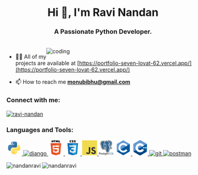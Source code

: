 <h1 align="center">Hi 👋, I'm Ravi Nandan</h1>
<h3 align="center">A Passionate Python Developer.</h3>
<br/>
<img align="right" alt="coding" width="400" src="https://cdn.dribbble.com/users/1040798/screenshots/15685874/media/aa9588469e19517c2b94b1addd15d11d.gif"/>

- 👨‍💻 All of my projects are available at [https://portfolio-seven-lovat-62.vercel.app/](https://portfolio-seven-lovat-62.vercel.app/)

- 📫 How to reach me **monubibhu@gmail.com**

<h3 align="left">Connect with me:</h3>
<p align="left">
<a href="https://linkedin.com/in/ravi-nandan-pixel007/" target="blank"><img align="center" src="https://raw.githubusercontent.com/rahuldkjain/github-profile-readme-generator/master/src/images/icons/Social/linked-in-alt.svg" alt="ravi-nandan" height="30" width="40" /></a>
  
</p>
<h3 align="left">Languages and Tools:</h3>
<p align="left">
  <a href="https://www.python.org/" target="_blank" rel="noreferrer"> <img src="https://raw.githubusercontent.com/devicons/devicon/master/icons/python/python-original.svg" alt="Python" width="40" height="40"/> </a>
  <a href="https://www.djangoproject.com/" target="_blank" rel="noreferrer"> <img src="https://cdn.worldvectorlogo.com/logos/django.svg" alt="django" width="40" height="40"/> </a>
   <a href="https://www.w3.org/html/" target="_blank" rel="noreferrer"> <img src="https://raw.githubusercontent.com/devicons/devicon/master/icons/html5/html5-original-wordmark.svg" alt="html5" width="40" height="40"/> </a>
  <a href="https://www.w3schools.com/css/" target="_blank" rel="noreferrer"> <img src="https://raw.githubusercontent.com/devicons/devicon/master/icons/css3/css3-original-wordmark.svg" alt="css3" width="40" height="40"/> </a>
   <a href="https://developer.mozilla.org/en-US/docs/Web/JavaScript" target="_blank" rel="noreferrer"> <img src="https://raw.githubusercontent.com/devicons/devicon/master/icons/javascript/javascript-original.svg" alt="javascript" width="40" height="40"/> </a> 
  <a href="https://www.postgresql.org/" target="_blank" rel="noreferrer"> <img src="https://raw.githubusercontent.com/devicons/devicon/master/icons/postgresql/postgresql-original-wordmark.svg" alt="mongodb" width="40" height="40"/></a>
  <a href="https://www.cprogramming.com/" target="_blank" rel="noreferrer"> <img src="https://raw.githubusercontent.com/devicons/devicon/master/icons/c/c-original.svg" alt="c" width="40" height="40"/> </a>
  <a href="https://www.w3schools.com/cpp/" target="_blank" rel="noreferrer"> <img src="https://raw.githubusercontent.com/devicons/devicon/master/icons/cplusplus/cplusplus-original.svg" alt="cplusplus" width="40" height="40"/> </a>
  <a href="https://git-scm.com/" target="_blank" rel="noreferrer"> <img src="https://www.vectorlogo.zone/logos/git-scm/git-scm-icon.svg" alt="git" width="40" height="40"/> </a> 
   <a href="https://postman.com" target="_blank" rel="noreferrer"> <img src="https://www.vectorlogo.zone/logos/getpostman/getpostman-icon.svg" alt="postman" width="40" height="40"/> </a></p>
   

<p align="left"><img align="center" src="https://github-readme-stats.vercel.app/api/top-langs?username=nandanravi&show_icons=true&locale=en&layout=compact" alt="nandanravi" />
    <img align="center" src="https://github-readme-streak-stats.herokuapp.com/?user=nandanravi&" alt="nandanravi" />
</p>
   <p align="left"> <a href="https://git-scm.com/" target="_blank" rel="noreferrer"></a> </p>



